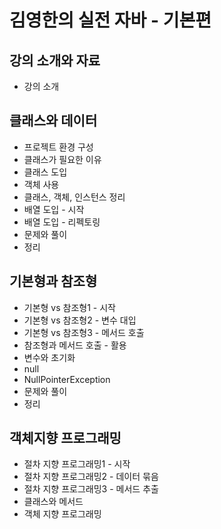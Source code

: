 # 김영한의 실전 자바 - 기본편

## 강의 소개와 자료

- 강의 소개

## 클래스와 데이터

- 프로젝트 환경 구성
- 클래스가 필요한 이유
- 클래스 도입
- 객체 사용
- 클래스, 객체, 인스턴스 정리
- 배열 도입 - 시작
- 배열 도입 - 리펙토링
- 문제와 풀이
- 정리

## 기본형과 참조형

- 기본형 vs 참조형1 - 시작
- 기본형 vs 참조형2 - 변수 대입
- 기본형 vs 참조형3 - 메서드 호출
- 참조형과 메서드 호출 - 활용
- 변수와 초기화
- null
- NullPointerException
- 문제와 풀이
- 정리

## 객체지향 프로그래밍

- 절차 지향 프로그래밍1 - 시작
- 절차 지향 프로그래밍2 - 데이터 묶음
- 절차 지향 프로그래밍3 - 메서드 추출
- 클래스와 메서드
- 객체 지향 프로그래밍